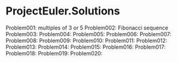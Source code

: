 # ProjectEuler.Solutions

Problem001: multiples of 3 or 5
Problem002: Fibonacci sequence
Problem003:
Problem004:
Problem005:
Problem006:
Problem007:
Problem008:
Problem009:
Problem010:
Problem011:
Problem012:
Problem013:
Problem014:
Problem015:
Problem016:
Problem017:
Problem018:
Problem019:
Problem020:

